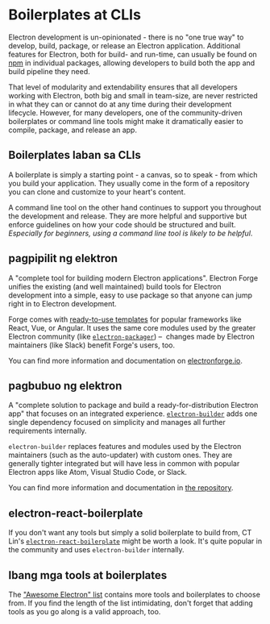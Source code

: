 # Boilerplates at CLIs

Electron development is un-opinionated - there is no "one true way" to develop, build, package, or release an Electron application. Additional features for Electron, both for build- and run-time, can usually be found on [npm](https://www.npmjs.com/search?q=electron) in individual packages, allowing developers to build both the app and build pipeline they need.

That level of modularity and extendability ensures that all developers working with Electron, both big and small in team-size, are never restricted in what they can or cannot do at any time during their development lifecycle. However, for many developers, one of the community-driven boilerplates or command line tools might make it dramatically easier to compile, package, and release an app.

## Boilerplates laban sa CLIs

A boilerplate is simply a starting point - a canvas, so to speak - from which you build your application. They usually come in the form of a repository you can clone and customize to your heart's content.

A command line tool on the other hand continues to support you throughout the development and release. They are more helpful and supportive but enforce guidelines on how your code should be structured and built. *Especially for beginners, using a command line tool is likely to be helpful*.

## pagpipilit ng elektron

A "complete tool for building modern Electron applications". Electron Forge unifies the existing (and well maintained) build tools for Electron development into a simple, easy to use package so that anyone can jump right in to Electron development.

Forge comes with [ready-to-use templates](https://electronforge.io/templates) for popular frameworks like React, Vue, or Angular. It uses the same core modules used by the greater Electron community (like [`electron-packager`](https://github.com/electron-userland/electron-packager)) –  changes made by Electron maintainers (like Slack) benefit Forge's users, too.

You can find more information and documentation on [electronforge.io](https://electronforge.io/).

## pagbubuo ng elektron

A "complete solution to package and build a ready-for-distribution Electron app" that focuses on an integrated experience. [`electron-builder`](https://github.com/electron-userland/electron-builder) adds one single dependency focused on simplicity and manages all further requirements internally.

`electron-builder` replaces features and modules used by the Electron maintainers (such as the auto-updater) with custom ones. They are generally tighter integrated but will have less in common with popular Electron apps like Atom, Visual Studio Code, or Slack.

You can find more information and documentation in [the repository](https://github.com/electron-userland/electron-builder).

## electron-react-boilerplate

If you don't want any tools but simply a solid boilerplate to build from, CT Lin's [`electron-react-boilerplate`](https://github.com/chentsulin/electron-react-boilerplate) might be worth a look. It's quite popular in the community and uses `electron-builder` internally.

## Ibang mga tools at boilerplates

The ["Awesome Electron" list](https://github.com/sindresorhus/awesome-electron#boilerplates) contains more tools and boilerplates to choose from. If you find the length of the list intimidating, don't forget that adding tools as you go along is a valid approach, too.